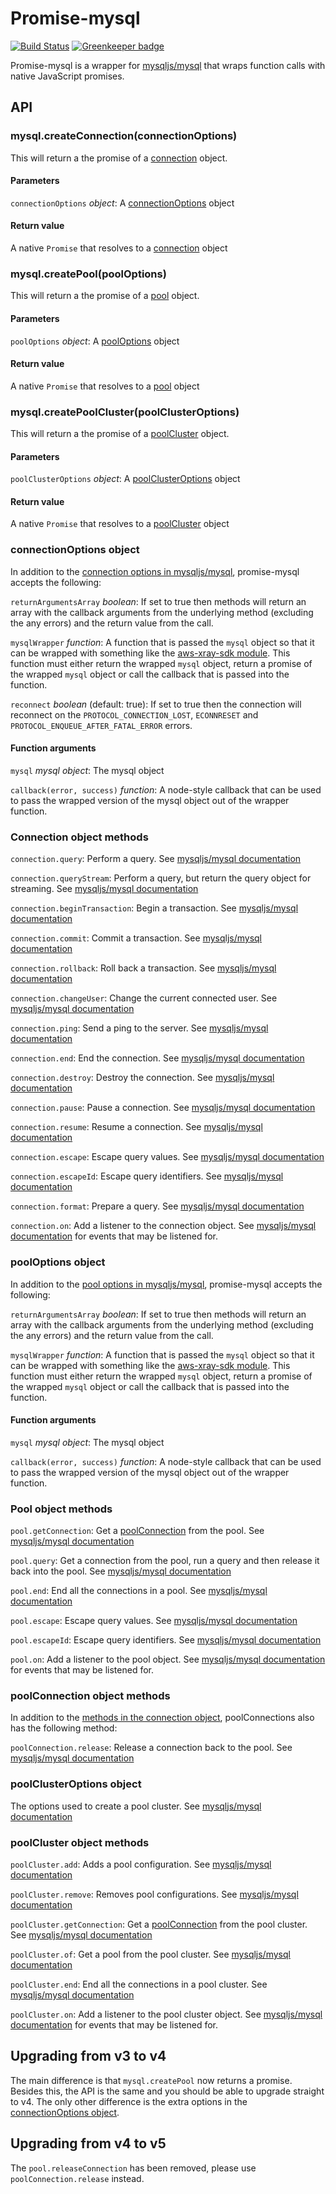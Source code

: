 Promise-mysql
==================
[![Build Status](https://travis-ci.org/lukeb-uk/node-promise-mysql.svg?style=flat&branch=master)](https://travis-ci.org/lukeb-uk/node-promise-mysql?branch=master)
[![Greenkeeper badge](https://badges.greenkeeper.io/lukeb-uk/node-promise-mysql.svg)](https://greenkeeper.io/)

Promise-mysql is a wrapper for [mysqljs/mysql](https://github.com/mysqljs/mysql) that wraps function calls with native JavaScript promises.

## API

### mysql.createConnection(connectionOptions)
This will return a the promise of a [connection](#connection-object-methods) object.

#### Parameters
`connectionOptions` _object_: A [connectionOptions](#connectionoptions-object) object

#### Return value
A native `Promise` that resolves to a [connection](#connection-object-methods) object

### mysql.createPool(poolOptions)
This will return a the promise of a [pool](#pool-object-methods) object.

#### Parameters
`poolOptions` _object_: A [poolOptions](#pooloptions-object) object

#### Return value
A native `Promise` that resolves to a [pool](#pool-object-methods) object

### mysql.createPoolCluster(poolClusterOptions)
This will return a the promise of a [poolCluster](#poolcluster-object-methods) object.

#### Parameters
`poolClusterOptions` _object_: A [poolClusterOptions](#poolclusteroptions-object) object

#### Return value
A native `Promise` that resolves to a [poolCluster](#poolcluster-object-methods) object

### connectionOptions object

In addition to the [connection options in mysqljs/mysql](https://github.com/mysqljs/mysql#connection-options), promise-mysql accepts the following:

`returnArgumentsArray` _boolean_: If set to true then methods will return an array with the callback arguments from the underlying method (excluding the any errors) and the return value from the call.

`mysqlWrapper` _function_: A function that is passed the `mysql` object so that it can be wrapped with something like the [aws-xray-sdk module](https://www.npmjs.com/package/aws-xray-sdk). This function must either return the wrapped `mysql` object, return a promise of the wrapped `mysql` object or call the callback that is passed into the function.

`reconnect` _boolean_ (default: true): If set to true then the connection will reconnect on the `PROTOCOL_CONNECTION_LOST`, `ECONNRESET` and `PROTOCOL_ENQUEUE_AFTER_FATAL_ERROR` errors.

#### Function arguments

`mysql` _mysql object_: The mysql object

`callback(error, success)` _function_: A node-style callback that can be used to pass the wrapped version of the mysql object out of the wrapper function.

### Connection object methods

`connection.query`: Perform a query. See [mysqljs/mysql documentation](https://github.com/mysqljs/mysql#performing-queries)

`connection.queryStream`: Perform a query, but return the query object for streaming. See [mysqljs/mysql documentation](https://github.com/mysqljs/mysql#streaming-query-rows)

`connection.beginTransaction`: Begin a transaction. See [mysqljs/mysql documentation](https://github.com/mysqljs/mysql#transactions)

`connection.commit`: Commit a transaction. See [mysqljs/mysql documentation](https://github.com/mysqljs/mysql#transactions)

`connection.rollback`: Roll back a transaction. See [mysqljs/mysql documentation](https://github.com/mysqljs/mysql#transactions)

`connection.changeUser`: Change the current connected user. See [mysqljs/mysql documentation](https://github.com/mysqljs/mysql#switching-users-and-altering-connection-state)

`connection.ping`: Send a ping to the server. See [mysqljs/mysql documentation](https://github.com/mysqljs/mysql#ping)

`connection.end`: End the connection. See [mysqljs/mysql documentation](https://github.com/mysqljs/mysql#terminating-connections)

`connection.destroy`: Destroy the connection. See [mysqljs/mysql documentation](https://github.com/mysqljs/mysql#terminating-connections)

`connection.pause`: Pause a connection. See [mysqljs/mysql documentation](https://github.com/mysqljs/mysql#streaming-query-rows)

`connection.resume`: Resume a connection. See [mysqljs/mysql documentation](https://github.com/mysqljs/mysql#streaming-query-rows)

`connection.escape`: Escape query values. See [mysqljs/mysql documentation](https://github.com/mysqljs/mysql#escaping-query-values)

`connection.escapeId`: Escape query identifiers. See [mysqljs/mysql documentation](https://github.com/mysqljs/mysql#escaping-query-identifiers)

`connection.format`: Prepare a query. See [mysqljs/mysql documentation](https://github.com/mysqljs/mysql#preparing-queries)

`connection.on`: Add a listener to the connection object. See [mysqljs/mysql documentation](https://github.com/mysqljs/mysql) for events that may be listened for.

### poolOptions object

In addition to the [pool options in mysqljs/mysql](https://www.npmjs.com/package/mysql#pool-options), promise-mysql accepts the following:

`returnArgumentsArray` _boolean_: If set to true then methods will return an array with the callback arguments from the underlying method (excluding the any errors) and the return value from the call.

`mysqlWrapper` _function_: A function that is passed the `mysql` object so that it can be wrapped with something like the [aws-xray-sdk module](https://www.npmjs.com/package/aws-xray-sdk). This function must either return the wrapped `mysql` object, return a promise of the wrapped `mysql` object or call the callback that is passed into the function.

#### Function arguments

`mysql` _mysql object_: The mysql object

`callback(error, success)` _function_: A node-style callback that can be used to pass the wrapped version of the mysql object out of the wrapper function.

### Pool object methods

`pool.getConnection`: Get a [poolConnection](#poolconnection-object-methods) from the pool. See [mysqljs/mysql documentation](https://github.com/mysqljs/mysql#pooling-connections)

`pool.query`: Get a connection from the pool, run a query and then release it back into the pool. See [mysqljs/mysql documentation](https://github.com/mysqljs/mysql#pooling-connections)

`pool.end`: End all the connections in a pool. See [mysqljs/mysql documentation](https://github.com/mysqljs/mysql#closing-all-the-connections-in-a-pool)

`pool.escape`: Escape query values. See [mysqljs/mysql documentation](https://github.com/mysqljs/mysql#escaping-query-values)

`pool.escapeId`: Escape query identifiers. See [mysqljs/mysql documentation](https://github.com/mysqljs/mysql#escaping-query-identifiers)

`pool.on`: Add a listener to the pool object. See [mysqljs/mysql documentation](https://github.com/mysqljs/mysql#pool-events) for events that may be listened for.

### poolConnection object methods

In addition to the [methods in the connection object](#connection-object-methods), poolConnections also has the following method:

`poolConnection.release`: Release a connection back to the pool. See [mysqljs/mysql documentation](https://www.npmjs.com/package/mysql#pooling-connections)

### poolClusterOptions object

The options used to create a pool cluster. See [mysqljs/mysql documentation](https://www.npmjs.com/package/mysql#poolcluster-options)

### poolCluster object methods

`poolCluster.add`: Adds a pool configuration. See [mysqljs/mysql documentation](https://www.npmjs.com/package/mysql#poolcluster)

`poolCluster.remove`: Removes pool configurations. See [mysqljs/mysql documentation](https://www.npmjs.com/package/mysql#poolcluster)

`poolCluster.getConnection`: Get a [poolConnection](#poolconnection-object-methods) from the pool cluster. See [mysqljs/mysql documentation](https://www.npmjs.com/package/mysql#poolcluster)

`poolCluster.of`: Get a pool from the pool cluster. See [mysqljs/mysql documentation](https://www.npmjs.com/package/mysql#poolcluster)

`poolCluster.end`: End all the connections in a pool cluster. See [mysqljs/mysql documentation](https://github.com/mysqljs/mysql#pooling-connections)

`poolCluster.on`: Add a listener to the pool cluster object. See [mysqljs/mysql documentation](https://github.com/mysqljs/mysql#poolcluster) for events that may be listened for.

## Upgrading from v3 to v4
The main difference is that `mysql.createPool` now returns a promise. Besides this, the API is the same and you should be able to upgrade straight to v4. The only other difference is the extra options in the [connectionOptions object](#connectionoptions-object).

## Upgrading from v4 to v5
The `pool.releaseConnection` has been removed, please use `poolConnection.release` instead.

